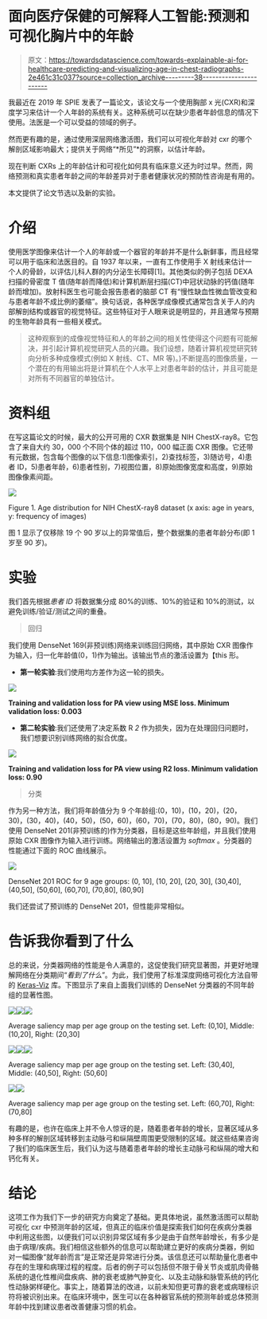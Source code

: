 # 面向医疗保健的可解释人工智能:预测和可视化胸片中的年龄

> 原文：<https://towardsdatascience.com/towards-explainable-ai-for-healthcare-predicting-and-visualizing-age-in-chest-radiographs-2e461c31c037?source=collection_archive---------38----------------------->

我最近在 2019 年 SPIE 发表了一篇论文，该论文与一个使用胸部 x 光(CXR)和深度学习来估计一个人年龄的系统有关。这种系统可以在缺少患者年龄信息的情况下使用。法医是一个可以受益的领域的例子。

然而更有趣的是，通过使用深层网络激活图，我们可以可视化年龄对 cxr 的哪个解剖区域影响最大；提供关于网络“*所见”*的洞察，以估计年龄。

现在判断 CXRs 上的年龄估计和可视化如何具有临床意义还为时过早。然而，网络预测和真实患者年龄之间的年龄差异对于患者健康状况的预防性咨询是有用的。

本文提供了论文节选以及新的实验。

# 介绍

使用医学图像来估计一个人的年龄或一个器官的年龄并不是什么新鲜事，而且经常可以用于临床和法医目的。自 1937 年以来，一直有工作使用手 X 射线来估计一个人的骨龄，以评估儿科人群的内分泌生长障碍[1]。其他类似的例子包括 DEXA 扫描的骨密度 T 值(随年龄而降低)和计算机断层扫描(CT)中冠状动脉的钙值(随年龄而增加)。放射科医生也可能会报告患者的脑部 CT 有“慢性缺血性微血管改变和与患者年龄不成比例的萎缩”。换句话说，各种医学成像模式通常包含关于人的内部解剖结构或器官的视觉特征。这些特征对于人眼来说是明显的，并且通常与预期的生物年龄具有一些相关模式。

> 这种观察到的成像视觉特征和人的年龄之间的相关性使得这个问题有可能解决，并引起计算机视觉研究人员的兴趣。我们设想，随着计算机视觉研究转向分析多种成像模式(例如 X 射线、CT、MR 等)。)不断提高的图像质量，一个潜在的有用输出将是计算机在个人水平上对患者年龄的估计，并且可能是对所有不同器官的单独估计。

# 资料组

在写这篇论文的时候，最大的公开可用的 CXR 数据集是 NIH ChestX-ray8。它包含了来自大约 30，000 个不同个体的超过 110，000 幅正面 CXR 图像。它还带有元数据，包含每个图像的以下信息:1)图像索引，2)查找标签，3)随访号，4)患者 ID，5)患者年龄，6)患者性别，7)视图位置，8)原始图像宽度和高度，9)原始图像像素间距。

![](img/48e43b8688429bc034901d6886909452.png)

Figure 1\. Age distribution for NIH ChestX-ray8 dataset (x axis: age in years, y: frequency of images)

图 1 显示了仅移除 19 个 90 岁以上的异常值后，整个数据集的患者年龄分布(即 1 岁至 90 岁)。

# 实验

我们首先根据*患者 ID* 将数据集分成 80%的训练、10%的验证和 10%的测试，以避免训练/验证/测试之间的重叠。

> 回归

我们使用 DenseNet 169(非预训练)网络来训练回归网络，其中原始 CXR 图像作为输入，归一化年龄值(0，1)作为输出。该输出节点的激活设置为【this 形。

*   **第一轮实验**:我们使用均方差作为这一轮的损失。

![](img/3a77ae67172554c4780b48cb2a31c809.png)

**Training and validation loss for PA view using MSE loss. Minimum validation loss: 0.003**

*   **第二轮实验**:我们还使用了决定系数 R *2* 作为损失，因为在处理回归问题时，我们想要识别训练网络的拟合优度。

![](img/8bd0605156b73592652172e7df6738e4.png)

**Training and validation loss for PA view using R2 loss. Minimum validation loss: 0.90**

> 分类

作为另一种方法，我们将年龄值分为 9 个年龄组:(0，10)，(10，20)，(20，30)，(30，40)，(40，50)，(50，60)，(60，70)，(70，80)，(80，90)。我们使用 DenseNet 201(非预训练的)作为分类器，目标是这些年龄组，并且我们使用原始 CXR 图像作为输入进行训练。网络输出的激活设置为 *softmax* 。分类器的性能通过下面的 ROC 曲线展示。

![](img/e8c5f9f508fb3799e82632616d4cb44c.png)

DenseNet 201 ROC for 9 age groups: (0, 10], (10, 20], (20, 30], (30,40], (40,50], (50,60], (60,70], (70,80], (80,90]

我们还尝试了预训练的 DenseNet 201，但性能非常相似。

# 告诉我你看到了什么

总的来说，分类器网络的性能是令人满意的，这促使我们研究显著图，并更好地理解网络在分类期间“*看到了什么*”。为此，我们使用了标准深度网络可视化方法自带的 [Keras-Viz](https://github.com/raghakot/keras-vis) 库。下图显示了来自上面我们训练的 DenseNet 分类器的不同年龄组的显著性图。

![](img/e03ce33af8685a2e047532d65f587c9d.png)![](img/ef92c0ab2351681e3959172d58c10bea.png)![](img/8da0b0bba38c22b856f8c83e01806baa.png)

Average saliency map per age group on the testing set. Left: (0,10], Middle: (10,20], Right: (20,30]

![](img/cf4ef1cb625f8c4fe4ec0929b2547701.png)![](img/ee8535cedd6c9bfc370b24f8566e7086.png)![](img/92e6970d3cf6c5c6e409c6891c294b69.png)

Average saliency map per age group on the testing set. Left: (30,40], Middle: (40,50], Right: (50,60]

![](img/423498785358fe312ac113e22a325124.png)![](img/3865327fcacb9459caab4caa5bbbe365.png)

Average saliency map per age group on the testing set. Left: (60,70], Right: (70,80]

有趣的是，也许在临床上并不令人惊讶的是，随着患者年龄的增长，显著区域从多种多样的解剖区域转移到主动脉弓和纵隔壁周围更受限制的区域。就这些结果咨询了我们的临床医生后，我们认为这与随着患者年龄的增长主动脉弓和纵隔的增大和钙化有关。

# 结论

这项工作为我们下一步的研究方向奠定了基础。更具体地说，虽然激活图可以帮助可视化 cxr 中预测年龄的区域，但真正的临床价值是探索我们如何在疾病分类器中利用这些图，以便我们可以识别异常区域有多少是由于自然年龄增长，有多少是由于病理/疾病。我们相信这些额外的信息可以帮助建立更好的疾病分类器，例如对一幅图像“就年龄而言”是正常还是异常进行分类。该信息还可以帮助量化患者中存在的生理和病理过程的程度。后者的例子可以包括但不限于骨关节炎或肌肉骨骼系统的退化性椎间盘疾病、肺的衰老或肺气肿变化、以及主动脉和脉管系统的钙化性动脉粥样硬化。事实上，随着算法的改进，以前未知但更可靠的衰老或病理标识符将被识别出来。在临床环境中，医生可以在各种器官系统的预测年龄或总体预测年龄中找到建议患者改善健康习惯的机会。